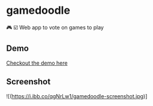 # gamedoodle
:video_game: :ballot_box_with_check: Web app to vote on games to play

## Demo
[Checkout the demo here](https://gamedoodle.cbuelter.de/events/0da51e8b-b099-43fe-85a2-05a6091a96b3)

## Screenshot
![(https://i.ibb.co/qgNrLw1/gamedoodle-screenshot.jpg)]

